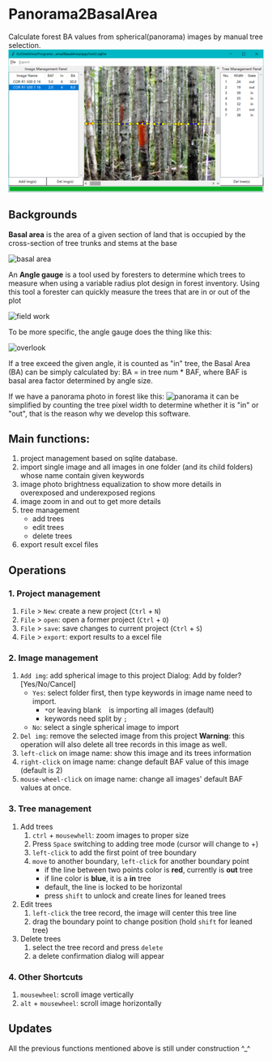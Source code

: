 # Panorama2BasalArea
Calculate forest BA values from spherical(panorama) images by manual tree selection.
![ui](images/readme/ui.png)

## Backgrounds
**Basal area** is the area of a given section of land that is occupied by the cross-section of tree trunks and stems at the base

![basal area](https://www.canr.msu.edu/uploads/236/76842/f2.PNG)

An **Angle gauge** is a tool used by foresters to determine which trees to measure when using a variable radius plot design in forest inventory. Using this tool a forester can quickly measure the trees that are in or out of the plot

![field work](https://upload.wikimedia.org/wikipedia/commons/thumb/5/57/Anglegaugeuse.JPG/200px-Anglegaugeuse.JPG)

To be more specific, the angle gauge does the thing like this:

![overlook](https://upload.wikimedia.org/wikipedia/commons/2/29/WZP-8.png)

If a tree exceed the given angle, it is counted as "in" tree, the Basal Area (BA) can be simply calculated by:
BA = in tree num * BAF, where BAF is basal area factor determined by angle size. 

If we have a panorama photo in forest like this:
![panorama](https://image.shutterstock.com/image-photo/forest-panorama-260nw-474773707.jpg)
it can be simplified by counting the tree pixel width to determine whether it is "in" or "out", 
that is the reason why we develop this software.


## Main functions:
1. project management based on sqlite database.
1. import single image and all images in one folder (and its child folders) whose name contain given keywords
1. image photo brightness equalization to show more details in overexposed and underexposed regions
1. image zoom in and out to get more details
1. tree management
    * add trees
    * edit trees
    * delete trees
1. export result excel files

## Operations
### 1. Project management
1. `File` > `New`: create a new project (`Ctrl` + `N`)
1. `File` > `open`: open a former project (`Ctrl` + `O`)
1. `File` > `save`: save changes to current project (`Ctrl` + `S`)
1. `File` > `export`: export results to a excel file

### 2. Image management

1. `Add img`: add spherical image to this project
    Dialog: Add by folder? [Yes/No/Cancel]
    * `Yes`: select folder first, then type keywords in image name need to import.
        * `*`or leaving blank ` ` is importing all images (default)
        * keywords need split by `;`
    * `No`: select a single spherical image to import
1. `Del img`: remove the selected image from this project
    **Warning**: this operation will also delete all tree records in this image as well.
1. `left-click` on image name: show this image and its trees information
1. `right-click` on image name: change default BAF value of this image (default is 2)
1. `mouse-wheel-click` on image name: change all images' default BAF values at once.

### 3. Tree management
1. Add trees
    1. `ctrl` + `mousewhell`: zoom images to proper size
    1. Press `Space` switching to adding tree mode (cursor will change to +)
    1. `left-click` to add the first point of tree boundary
    1. `move` to another boundary, `left-click` for another boundary point
        * if the line between two points color is **red**, currently is **out** tree
        * if line color is **blue**, it is a **in** tree
        * default, the line is locked to be horizontal
        * press `shift` to unlock and create lines for leaned trees
2. Edit trees
    1. `left-click` the tree record, the image will center this tree line
    1. drag the boundary point to change position (hold `shift` for leaned tree)
3. Delete trees
    1. select the tree record and press `delete`
    1. a delete confirmation dialog will appear

### 4. Other Shortcuts
1. `mousewheel`: scroll image vertically
1. `alt` + `mousewheel`: scroll image horizontally

## Updates
All the previous functions mentioned above is still under construction ^_^